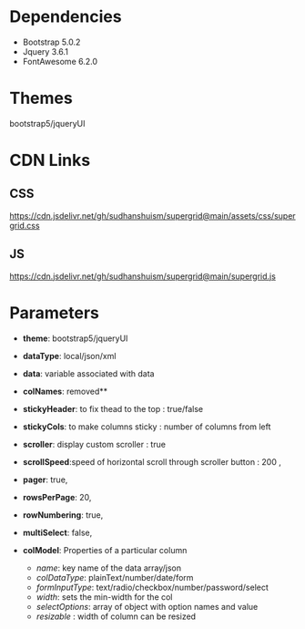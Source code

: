 # Dependencies
- Bootstrap 5.0.2
- Jquery 3.6.1
- FontAwesome 6.2.0

# Themes
bootstrap5/jqueryUI

# CDN Links
## CSS
https://cdn.jsdelivr.net/gh/sudhanshuism/supergrid@main/assets/css/supergrid.css

## JS
https://cdn.jsdelivr.net/gh/sudhanshuism/supergrid@main/supergrid.js

# Parameters
- **theme**: bootstrap5/jqueryUI

- **dataType**: local/json/xml

- **data**: variable associated with data

- **colNames**: removed**

- **stickyHeader**: to fix thead to the top : true/false

- **stickyCols**: to make columns sticky : number of columns from left

- **scroller**: display custom scroller : true

- **scrollSpeed**:speed of horizontal scroll through scroller button : 200 ,

- **pager**: true,

- **rowsPerPage**: 20,

- **rowNumbering**: true,

- **multiSelect**: false,

- **colModel**: Properties of a particular column

  - _name_: key name of the data array/json
  - _colDataType_: plainText/number/date/form
  - _formInputType_: text/radio/checkbox/number/password/select
  - _width_: sets the min-width for the col
  - _selectOptions_: array of object with option names and value
  - _resizable_ : width of column can be resized


